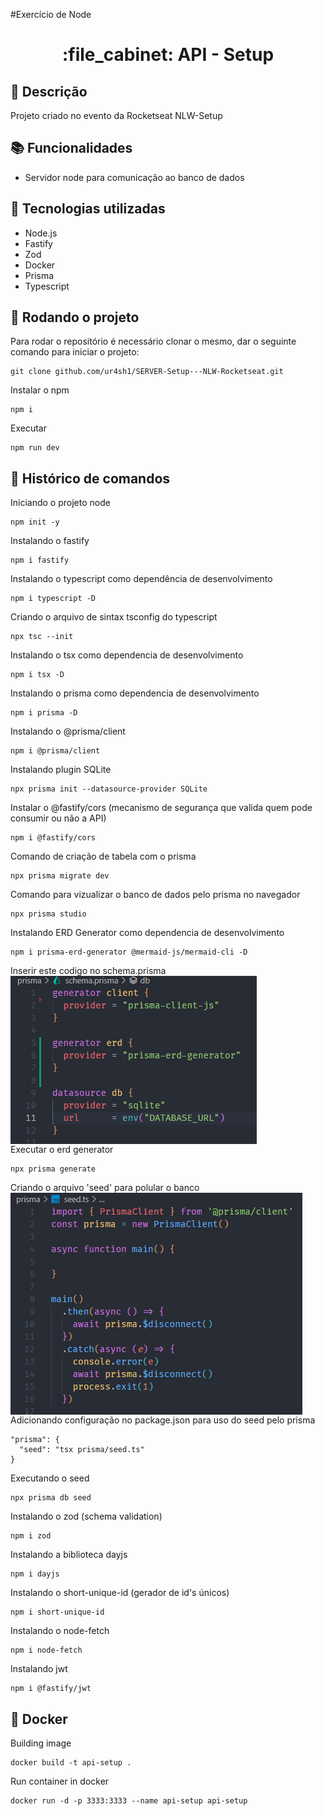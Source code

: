 #Exercício de Node
<h1 align="center">:file_cabinet: API - Setup</h1>

## :memo: Descrição
Projeto criado no evento da Rocketseat NLW-Setup

## :books: Funcionalidades
* Servidor node para comunicação ao banco de dados

## :wrench: Tecnologias utilizadas
* Node.js
* Fastify
* Zod
* Docker
* Prisma
* Typescript

## :rocket: Rodando o projeto
Para rodar o repositório é necessário clonar o mesmo, dar o seguinte comando para iniciar o projeto:
```
git clone github.com/ur4sh1/SERVER-Setup---NLW-Rocketseat.git
```
Instalar o npm
```
npm i
```
Executar
```
npm run dev
```

## :wrench: Histórico de comandos

Iniciando o projeto node
```
npm init -y
```
Instalando o fastify
```
npm i fastify
```
Instalando o typescript como dependência de desenvolvimento
```
npm i typescript -D
```
Criando o arquivo de sintax tsconfig do typescript
```
npx tsc --init
```
Instalando o tsx como dependencia de desenvolvimento
```
npm i tsx -D
```
Instalando o prisma como dependencia de desenvolvimento
```
npm i prisma -D
```
Instalando o @prisma/client
```
npm i @prisma/client
```
Instalando plugin SQLite
```
npx prisma init --datasource-provider SQLite
```
Instalar o @fastify/cors (mecanismo de segurança que valida quem pode consumir ou não a API)
```
npm i @fastify/cors
```
Comando de criação de tabela com o prisma
```
npx prisma migrate dev
```
Comando para vizualizar o banco de dados pelo prisma no navegador
```
npx prisma studio
```
Instalando ERD Generator como dependencia de desenvolvimento
```
npm i prisma-erd-generator @mermaid-js/mermaid-cli -D
```
Inserir este codigo no schema.prisma<br>
<img align="center" title="Printscreen" src="https://github.com/ur4sh1/SERVER-Setup---NLW-Rocketseat/blob/main/printscreen/erd_generator.png" /><br>
Executar o erd generator
```
npx prisma generate
```
Criando o arquivo 'seed' para polular o banco<br>
<img align="center" title="Printscreen" src="https://github.com/ur4sh1/SERVER-Setup---NLW-Rocketseat/blob/main/printscreen/seed.png" /><br>
Adicionando configuração no package.json para uso do seed pelo prisma
```
"prisma": {
  "seed": "tsx prisma/seed.ts"
}
```
Executando o seed
```
npx prisma db seed
```
Instalando o zod (schema validation)
```
npm i zod
```
Instalando a biblioteca dayjs
```
npm i dayjs
```


Instalando o short-unique-id (gerador de id's únicos)
```
npm i short-unique-id
```
Instalando o node-fetch
```
npm i node-fetch
```
Instalando jwt
```
npm i @fastify/jwt
```

## :wrench: Docker
Building image
```
docker build -t api-setup .
```
Run container in docker
```
docker run -d -p 3333:3333 --name api-setup api-setup
```